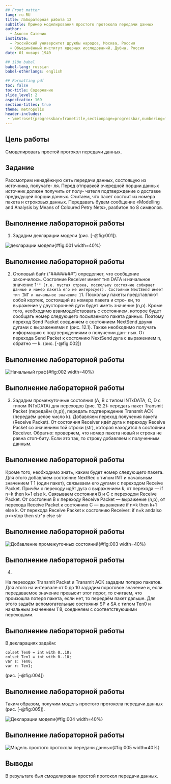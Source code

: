 ```yaml
---
## Front matter
lang: ru-RU
title: Лабораторная работа 12
subtitle: Пример моделирования простого протокола передачи данных
author:
  - Акопян Сатеник
institute:
  - Российский университет дружбы народов, Москва, Россия
  - Объединённый институт ядерных исследований, Дубна, Россия
date: 01 января 1940

## i18n babel
babel-lang: russian
babel-otherlangs: english

## Formatting pdf
toc: false
toc-title: Содержание
slide_level: 2
aspectratio: 169
section-titles: true
theme: metropolis
header-includes:
 - \metroset{progressbar=frametitle,sectionpage=progressbar,numbering=fraction}
---
```

## Цель работы

Смоделировать простой протокол передачи данных.

## Задание

Рассмотрим ненадёжную сеть передачи данных, состоящую из источника, получате-
ля.
Перед отправкой очередной порции данных источник должен получить от полу-
чателя подтверждение о доставке предыдущей порции данных.
Считаем, что пакет состоит из номера пакета и строковых данных. Передавать
будем сообщение «Modelling and Analysis by Means of Coloured Petry Nets», разбитое по 8 символов.

## Выполнение лабораторной работы

1. Зададим декларации модели (рис. [-@fig:001]).

![декларации модели](image/1.png){#fig:001 width=40%}

## Выполнение лабораторной работы

2. Стоповый байт ("########") определяет, что сообщение закончилось.
Состояние Receiver имеет тип DATA и начальное значение 1`"" (т.е. пустая
строка, поскольку состояние собирает данные и номер пакета его не интересует).
Состояние NextSend имеет тип INT и начальное значение 1`1.
Поскольку пакеты представляют собой кортеж, состоящий из номера пакета и стро-
ки, то выражение у двусторонней дуги будет иметь значение (n,p).
Кроме того, необходимо взаимодействовать с состоянием, которое будет сообщать
номер следующего посылаемого пакета данных. Поэтому переход Send Packet
соединяем с состоянием NextSend двумя дугами с выражениями n (рис. 12.1).
Также необходимо получать информацию с подтверждениями о получении дан-
ных. От перехода Send Packet к состоянию NextSend дуга с выражением n,
обратно — k. (рис. [-@fig:002])

## Выполнение лабораторной работы

![Начальный граф](image/2.png){#fig:002 width=40%} 

## Выполнение лабораторной работы

3. Зададим промежуточные состояния (A, B с типом INTxDATA, C, D с типом
INTxDATA) для переходов (рис. 12.2): передать пакет Transmit Packet (передаём
(n,p)), передать подтверждение Transmit ACK (передаём целое число k).
Добавляем переход получения пакета (Receive Packet).
От состояния Receiver идёт дуга к переходу Receive Packet со значением той
строки (str), которая находится в состоянии Receiver. Обратно: проверяем, что
номер пакета новый и строка не равна стоп-биту. Если это так, то строку добавляем
к полученным данным.

## Выполнение лабораторной работы

Кроме того, необходимо знать, каким будет номер следующего пакета. Для этого
добавляем состояние NextRec с типом INT и начальным значением 1`1 (один пакет),
связываем его дугами с переходом Receive Packet. Причём к переходу идёт дуга
с выражением k, от перехода — if n=k then k+1 else k.
Связываем состояния B и C с переходом Receive Packet. От состояния B
к переходу Receive Packet — выражение (n,p), от перехода Receive Packet
к состоянию C — выражение if n=k then k+1 else k.
От перехода Receive Packet к состоянию Receiver:
if n=k andalso p<>stop then str^p else str

## Выполнение лабораторной работы

![Добавление промежуточных состояний](image/3.png){#fig:003 width=40%} 

## Выполнение лабораторной работы

4. 
На переходах Transmit Packet и Transmit ACK зададим потерю пакетов. Для
этого на интервале от 0 до 10 зададим пороговое значение и, если передаваемое
значение превысит этот порог, то считаем, что произошла потеря пакета, если нет, то
передаём пакет дальше. Для этого задаём вспомогательные состояния SP и SA с типом
Ten0 и начальным значением 1`8, соединяем с соответствующими переходами.

## Выполнение лабораторной работы

В декларациях задаём:
```code
colset Ten0 = int with 0..10;
colset Ten1 = int with 0..10;
var s: Ten0;
var r: Ten1;
```
(рис. [-@fig:004])

## Выполнение лабораторной работы

Таким образом, получим модель простого протокола передачи данных (рис. [-@fig:005]).

![Декларации модели](image/4.png){#fig:004 width=40%} 

## Выполнение лабораторной работы

![Модель простого протокола передачи данных](image/5.png){#fig:005 width=40%} 

## Выводы

В результате был смоделирован простой протокол передачи данных.

